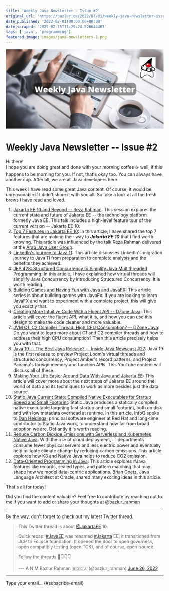 ```yaml
---
title: 'Weekly Java Newsletter – Issue #2'
original_url: 'https://bazlur.ca/2022/07/01/weekly-java-newsletter-issue-2/'
date_published: '2022-07-01T00:00:00+00:00'
date_scraped: '2025-02-15T11:29:24.526644407'
tags: ['java', 'programming']
featured_image: images/java-newsletters-1.png
---
```


![](images/java-newsletters-1.png)

Weekly Java Newsletter -- Issue #2
==================================

Hi there!  
I hope you are doing great and done with your morning coffee ☕ well, if this happens to be morning for you. If not, that's okay too. You can always have another cup. After all, we are all Java developers here.

This week I have read some great Java content. Of course, it would be unreasonable if I didn't share it with you all. So take a look at all the fresh brews I have read and loved.

1. [Jakarta EE 10 and Beyond -- Reza Rahman](https://www.youtube.com/watch?v=-ZE6CoH3uWQ). This session explores the current state and future of [Jakarta EE](https://jakarta.ee/) -- the technology platform formerly Java EE. This talk includes a high-level feature tour of the current version -- Jakarta EE 10.
2. [Top 7 Features in Jakarta EE 10](/2022/06/28/top-7-features-in-jakarta-ee-10/): In this article, I have shared the top 7 features that are making their way to ***Jakarta EE*** ***10*** that I find worth knowing. This article was influenced by the talk Reza Rahman delivered at the [Arab Java User Group](https://www.meetup.com/arab-java-user-group/).
3. [LinkedIn's journey to Java 11](https://engineering.linkedin.com/blog/2022/linkedin-s-journey-to-java-11): This article discusses LinkedIn's migration journey to Java 11 from preparation to complete analysis and the benefits they achieved.
4. [JEP 428: Structured Concurrency to Simplify Java Multithreaded Programming](https://www.infoq.com/news/2022/06/java-structured-concurrency/): In this article, I have explained how virtual threads will simplify Java Concurrency by introducing Structured Concurrency. It is worth reading.
5. [Building Games and Having Fun with Java and JavaFX](https://foojay.io/today/wordish-with-javafx-part-1/): This article series is about building games with JavaFx. If you are looking to learn JavaFX and want to experiment with a complete project, this will give you exactly that.
6. [Creating More Intuitive Code With a Fluent API -- DZone Java](https://dzone.com/articles/java-fluent-api): This article will cover the fluent API, what it is, and how you can use this design to make the code cleaner and more valuable.
7. [JVM C1, C2 Compiler Thread: High CPU Consumption? -- DZone Java](https://dzone.com/articles/jvm-c1-c2-compiler-thread-high-cpu-consumption): Do you want to learn more about C1 and C2 compiler threads and how to address their high CPU consumption? Then this article precisely helps you with that.
8. [Java 19 -- The Best Java Release? -- Inside Java Newscast #27](https://www.youtube.com/watch?v=UG9nViGZCEw): Java 19 is the first release to preview Project Loom's virtual threads and structured concurrency, Project Amber's record patterns, and Project Panama's foreign memory and function APIs. This YouTube content will discuss all of these.
9. [Making Your Life Easier Around Data With Java and Jakarta EE](https://dzone.com/articles/jakarta-nosql-1-0-b4): This article will cover more about the next steps of Jakarta EE around the world of data and its techniques to work as more besides just the data source.
10. [Static Java Current State: Compiled Native Executables for Startup Speed and Small Footprint](https://www.infoq.com/news/2022/05/static-java-state-2022/): Static Java produces a statically compiled native executable targeting fast startup and small footprint, both on disk and with low metadata overhead at runtime. In this article, InfoQ spoke to [Dan Heidinga](https://www.linkedin.com/in/dan-heidinga/), principal software engineer at Red Hat and long-time contributor to Static Java work, to understand how far from broad adoption we are. Defiantly it is worth reading.
11. [Reduce Carbon Dioxide Emissions with Serverless and Kubernetes Native Java](https://www.infoq.com/articles/reduce-CO2-with-serveless/): With the rise of cloud deployment, IT departments consume fewer physical servers and less electric power and eventually help mitigate climate change by reducing carbon emissions. This article explores how K8 and Native Java helps to reduce CO2 emission.
12. [Data-Oriented Programming in Java](https://www.infoq.com/articles/data-oriented-programming-java/?utm_campaign=Weekly%20Java%20newsletter%20of%20A%20N%20M%20Bazlur%20Rahman&utm_medium=email&utm_source=Revue%20newsletter): This article explores #Java features like records, sealed types, and pattern matching that may shape how we model data-centric applications. [Brian Goetz](https://www.linkedin.com/in/briangoetz/?utm_campaign=Weekly%20Java%20newsletter%20of%20A%20N%20M%20Bazlur%20Rahman&utm_medium=email&utm_source=Revue%20newsletter), Java Language Architect at Oracle, shared many exciting ideas in this article.

That's all for today!

Did you find the content valuable? Feel free to contribute by reaching out to me if you want to add or share your thoughts at @[bazlur_rahman](https://twitter.com/bazlur_rahman)

*** ** * ** ***

By the way, don't forget to check out my latest Twitter thread.
> This Twitter thread is about [@JakartaEE](https://twitter.com/JakartaEE?ref_src=twsrc%5Etfw) 10.
>
> Quick recap: [#JavaEE](https://twitter.com/hashtag/JavaEE?src=hash&ref_src=twsrc%5Etfw) was renamed [#Jakarta](https://twitter.com/hashtag/Jakarta?src=hash&ref_src=twsrc%5Etfw) EE; it transitioned from JCP to Eclipse foundation. It opened the door to open governess, open compatibly testing (open TCK), and of course, open-source.
>
> Follow the threads 🧵👇👇👇
>
> --- A N M Bazlur Rahman 🇧🇩🇨🇦 (@bazlur_rahman) [June 26, 2022](https://twitter.com/bazlur_rahman/status/1541003877054545921?ref_src=twsrc%5Etfw)

*** ** * ** ***

Type your email... {#subscribe-email}

